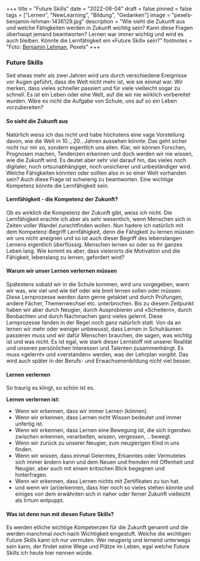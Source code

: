 +++
title = "Future Skills"
date = "2022-06-04"
draft = false
pinned = false
tags = ["Lernen", "NewLearning", "Bildung", "Gedanken"]
image = "pexels-benjamin-lehman-1436129.jpg"
description = "Wie sieht die Zukunft aus und welche Fähigkeiten werden in Zukunft wichtig sein? Kann diese Fragen überhaupt jemand beantworten? Lernen war immer wichtig und wird es auch bleiben. Könnte die Lernfähigkeit ein «Future Skill» sein?"
footnotes = "Foto: [Benjamin Lehman](https://www.pexels.com/de-de/foto/heissluftballon-in-der-luft-1436129/), Pexels"
+++
### Future Skills

Seit etwas mehr als zwei Jahren wird uns durch verschiedene Ereignisse vor Augen geführt, dass die Welt nicht mehr ist, wie sie einmal war. Wir merken, dass vieles schneller passiert und für viele vielleicht sogar zu schnell. Es ist ein Leben oder eine Welt, auf die wir nie wirklich vorbereitet wurden. Wäre es nicht die Aufgabe von Schule, uns auf so ein Leben vorzubereiten?

#### So sieht die Zukunft aus

Natürlich weiss ich das nicht und habe höchstens eine vage Vorstellung davon, wie die Welt in 10.., 20.. Jahren aussehen könnte. Das geht sicher nicht nur mir so, sondern eigentlich uns allen. Klar, wir können Forschen, Prognosen machen, Tendenzen erkennen und doch werden wir nie wissen, wie die Zukunft wird. Es deutet aber sehr viel darauf hin, das vieles noch digitaler, noch ortsunabhängiger, noch unsicherer und unbeständiger wird. Welche Fähigkeiten könnten oder sollten also in so einer Welt vorhanden sein? Auch diese Frage ist schwierig zu beantworten. Eine wichtige Kompetenz könnte die Lernfähigkeit sein.

#### Lernfähigkeit - die Kompetenz der Zukunft?

Ob es wirklich die Kompetenz der Zukunft gibt, weiss ich nicht. Die Lernfähigkeit erachte ich aber als sehr wesentlich, wenn Menschen sich in Zeiten voller Wandel zurechtfinden wollen. Nun hadere ich natürlich mit dem Kompetenz-Begriff Lernfähigkeit, denn die Fähigkeit zu lernen müssen wir uns nicht aneignen und so ist auch dieser Begriff des lebenslangen Lernens eigentlich überflüssig. Menschen lernen so oder so ihr ganzes Leben lang. Wie kommt es aber, dass vielerorts die Motivation und die Fähigkeit, lebenslang zu lernen, gefordert wird?

#### Warum wir unser Lernen verlernen müssen

Spätestens sobald wir in die Schule kommen, wird uns vorgegeben, wann wir was, wie viel und wie tief oder wie breit lernen sollen oder müssen. Diese Lernprozesse werden dann gerne getaktet und durch Prüfungen, andere Fächer, Themenwechsel etc. unterbrochen. Bis zu diesem Zeitpunkt haben wir aber durch Neugier, durch Ausprobieren und «Scheitern», durch Beobachten und durch Nachmachen ganz vieles gelernt. Diese Lernprozesse fanden in der Regel noch ganz natürlich statt. Von da an lernen wir mehr oder weniger unbewusst, dass Lernen in Schulräumen passieren muss und wir dafür Menschen brauchen, die sagen, was wichtig ist und was nicht. Es ist egal, wie stark dieser Lernstoff mit unserer Realität und unseren persönlichen Interessen und Talenten zusammenhängt. Es muss «gelernt» und «verstanden» werden, was der Lehrplan vorgibt. Das wird auch später in der Berufs- und Erwachsenenbildung nicht viel besser. 

#### Lernen verlernen

So traurig es klingt, so schön ist es. 

**Lernen verlernen ist:**

* Wenn wir erkennen, dass wir immer Lernen (können). 
* Wenn wir erkennen, dass Lernen nicht Wissen bedeutet und immer unfertig ist.
* Wenn wir erkennen, dass Lernen eine Bewegung ist, die sich irgendwo zwischen erkennen, verarbeiten, wissen, vergessen, .. bewegt.
* Wenn wir zurück zu unserer Neugier, zum neugierigen Kind in uns finden.
* Wenn wir wissen, dass einmal Gelerntes, Erkanntes oder Vermutetes sich immer ändern kann und dem Neuen und fremden mit Offenheit und Neugier, aber auch mit einem kritischen Blick begegnen und hinterfragen.
* Wenn wir erkennen, dass Lernen nichts mit Zertifikaten zu tun hat.
* und wenn wir (an)erkennen, dass hier noch so vieles stehen könnte und einiges von dem erwähnten sich in naher oder ferner Zukunft vielleicht als Irrtum entpuppt.

#### Was ist denn nun mit diesen Future Skills?

Es werden etliche wichtige Kompetenzen für die Zukunft genannt und die werden manchmal noch nach Wichtigkeit eingestuft. Welche die wichtigen Future Skills kann ich nur vermuten. Wer neugierig und lernend unterwegs sein kann, der findet seine Wege und Plätze im Leben, egal welche Future Skills ich heute hier nennen würde.